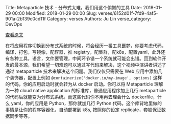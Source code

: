 Title: Metaparticle 技术 - 分布式太难，我们用这个偷懒的工具
Date: 2018-01-29 00:00
Modified: 2018-01-29 00:00
Slug: verses/6152d01f-7fd9-4af5-901a-2b139c0cd11f
Category: verses
Authors: Ju Lin
verse_category: DevOps

[查看原文](https://www.youtube.com/watch?v=gCQfFXSHSxw)

在将应用程序切换到分布式系统的时候，将会经历一番工具噩梦，你要考虑代码，编译，打包，写镜像，配容器，推 registry，配集群，配k8s，配置yaml，此外还有各种工具，语言，文件要管理，中间环节错一个系统就可能会出错。回到软件开发的最本源，我们希望一切难题可以通过写代码来解决，这个视频中演讲者讲述了通过 metaparticle 技术来解决这个问题。我们仅仅只需要在 Web 应用中添加几个装饰器，配置上例如 `@containerize('docker.io/my-image', options)` 这样的代码，你的应用启动时就会转为从 docker 启动。你可以将 Metaparticle 理解为一种 cloud native application 的标准库，普通应用程序加上几行 metaparticle 的代码后就能变为分布式系统。而这些代码你不用再去理会什么 dockerfile，什么 yaml，你的应用是 Python，那你就加几行 Python 代码。这个库背地里做的事情是让你的程序容器化，自动部署到 k8s, 按照你的设定 replicate，套锁保证数据同步等等。
